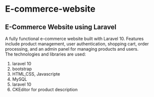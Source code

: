 # E-commerce-website
<h2>E-Commerce Website using Laravel</h2>
A fully functional e-commerce website built with Laravel 10. Features include product management, user authentication, shopping cart, order processing, and an admin panel for managing products and users.<br>
The technologies and libraries are used:
<ol>
  <li>laravel 10</li>
  <li>bootstrap</li>
  <li>HTML,CSS, Javascripte</li>
  <li>MySQL</li>
  <li>laravel 10</li>
  <li>CKEditor for product description</li>
</ol>
